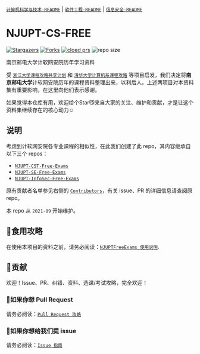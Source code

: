 [`计算机科学与技术-README`](./README/CST-README.md) | [`软件工程-README`](./README/SE-README.md) | [`信息安全-README`](./README/InfoSec-README.md)

# NJUPT-CS-FREE

[![Stargazers](https://img.shields.io/github/stars/NJUPTFreeExams/NJUPT-CS-FREE.svg?style=for-the-badge)](https://github.com/NJUPTFreeExams/NJUPT_InfoSec_Free_Exams/stargazers)
[![Forks](https://img.shields.io/github/forks/NJUPTFreeExams/NJUPT-CS-FREE.svg?style=for-the-badge)](https://github.com/NJUPTFreeExams/NJUPT_InfoSec_Free_Exams/network/members)
[![cloed prs](https://img.shields.io/github/issues-pr-closed-raw/NJUPTFreeExams/NJUPT-CS-FREE.svg?style=for-the-badge)](https://github.com/NJUPTFreeExams/NJUPT_InfoSec_Free_Exams/pulls)
![repo size](https://img.shields.io/github/repo-size/NJUPTFreeExams/NJUPT-CS-FREE.svg?style=for-the-badge)

南京邮电大学计软网安院历年学习资料

受 [`浙江大学课程攻略共享计划`](https://github.com/QSCTech/zju-icicles) 和 [`清华大学计算机系课程攻略`](https://github.com/PKUanonym/REKCARC-TSC-UHT) 等项目启发，我们决定将**南京邮电大学**计软网安院历年的课程资料整理出来，以利后人。上述两项目对本资料集有重要影响，在这里向他们表示感谢。

如果觉得本仓库有用，欢迎给个Star😼来自大家的关注、维护和贡献，才是让这个资料集继续存在的核心动力☺️

## 说明

考虑到计软网安院各专业课程的相似性，在此我们创建了此 repo，其内容继承自以下三个 repos：

- [`NJUPT-CST-Free-Exams`](https://github.com/NJUPTFreeExams/NJUPT-CS-Free-Exams)
- [`NJUPT-SE-Free-Exams`](https://github.com/NJUPTFreeExams/NJUPT-SE-Free-Exams)
- [`NJUPT-InfoSec-Free-Exams`](https://github.com/NJUPTFreeExams/NJUPT-InfoSec-Free-Exams)

原有贡献者名单参见右侧的 [`Contributors`](https://github.com/NJUPTFreeExams/NJUPT-CS-FREE/graphs/contributors)，有关 issue、PR 的详细信息请查阅原 repo。

本 repo 从 `2021-09` 开始维护。


## 📍食用攻略

在使用本项目的资料之前，请务必阅读：[`NJUPTFreeExams 使用说明`](https://njuptfreeexams.github.io/UserGuide.html).

## 🥇贡献

欢迎！Issue、PR、纠错、资料、选课/考试攻略，完全欢迎！

### 📌如果你想 Pull Request

请务必阅读：[`Pull Request 攻略`](https://njuptfreeexams.github.io/UploadGuide.html)

### 📌如果你想给我们提 issue

请务必阅读：[`Issue 指南`](https://njuptfreeexams.github.io/IssueGuide.html)